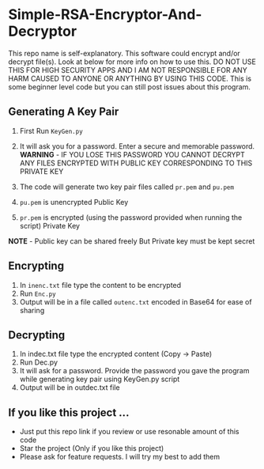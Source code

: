 # Simple-RSA-Encryptor-And-Decryptor
This repo name is self-explanatory. This software could encrypt and/or decrypt file(s). Look at below for more info on how to use this. DO NOT USE THIS FOR HIGH SECURITY APPS AND I AM NOT RESPONSIBLE FOR ANY HARM CAUSED TO ANYONE OR ANYTHING BY USING THIS CODE.  This is some beginner level code but you can still post issues about this program.


## Generating A Key Pair

 1. First Run `KeyGen.py`
 2. It will ask you for a password. Enter a secure and memorable password. 
      **WARNING** - IF YOU LOSE THIS PASSWORD YOU CANNOT DECRYPT ANY FILES ENCRYPTED WITH PUBLIC KEY CORRESPONDING TO THIS PRIVATE KEY
      
 3. The code will generate two key pair files called `pr.pem` and `pu.pem`
 4. `pu.pem` is unencrypted Public Key
 5. `pr.pem` is encrypted (using the password provided when running the script) Private Key

**NOTE** - Public key can be shared freely But Private key must be kept secret


## Encrypting

 1. In `inenc.txt` file type the content to be encrypted 
 2. Run `Enc.py` 
 3. Output will be in a file called `outenc.txt` encoded in Base64 for ease of sharing

## Decrypting

 1. In indec.txt file type the encrypted content (Copy -> Paste)
 2. Run Dec.py
 3. It will ask for a password. Provide the password you gave the program while generating key pair using KeyGen.py script
 4. Output will be in outdec.txt file 

## If you like this project ...

 - Just put this repo link if you review or use resonable amount of this code
 - Star the project (Only if you like this project)
 - Please ask for feature requests. I will try my best to add them
